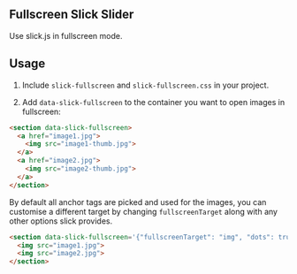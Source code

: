 Fullscreen Slick Slider
---

Use slick.js in fullscreen mode.

## Usage

1. Include `slick-fullscreen` and `slick-fullscreen.css` in your project.

2. Add `data-slick-fullscreen` to the container you want to open images in fullscreen:

```html
<section data-slick-fullscreen>
  <a href="image1.jpg">
    <img src="image1-thumb.jpg">
  </a>
  <a href="image2.jpg">
    <img src="image2-thumb.jpg">
  </a>
</section>
```

By default all anchor tags are picked and used for the images, you can customise a different target by changing `fullscreenTarget` along with any other options slick provides.

```html
<section data-slick-fullscreen='{"fullscreenTarget": "img", "dots": true, "centerMode": true, "centerPadding": "60px"}'>
  <img src="image1.jpg">
  <img src="image2.jpg">
</section>
```
